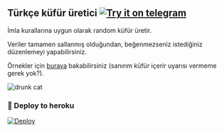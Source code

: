 ## Türkçe küfür üretici [![Try it on telegram](https://img.shields.io/badge/try%20it-on%20telegram-0088cc.svg)](http://t.me/kufurlust_bot)

İmla kurallarına uygun olarak random küfür üretir.

Veriler tamamen sallanmış olduğundan, beğenmezseniz istediğiniz düzenlemeyi yapabilirsiniz.

Örnekler için [buraya](./EXAMPLES.txt) bakabilirsiniz (sanırım küfür içerir uyarısı vermeme gerek yok?).

![drunk cat](https://sync.gurkan.in/reaction/drunk_cat.jpg)


### 🚀 Deploy to heroku
[![Deploy](https://www.herokucdn.com/deploy/button.svg)](https://heroku.com/deploy?template=https://github.com/Yigitcanb3y/k-f-r_bot)
